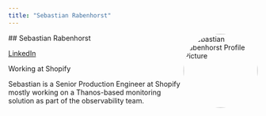 ```yaml
---
title: "Sebastian Rabenhorst"
---
```



<img src="https://sessionize.com/image/da08-400o400o1-Uxe6pD3xwbAscK51hdFrxq.jpg" style="width: 150px; float: right; border-radius: 50%" alt="Sebastian Rabenhorst Profile Picture"/>
## Sebastian Rabenhorst

[LinkedIn](https://www.linkedin.com/in/sebastian-rabenhorst-a09336183/)

Working at Shopify

Sebastian is a Senior Production Engineer at Shopify mostly working on a Thanos-based monitoring solution as part of the observability team.
